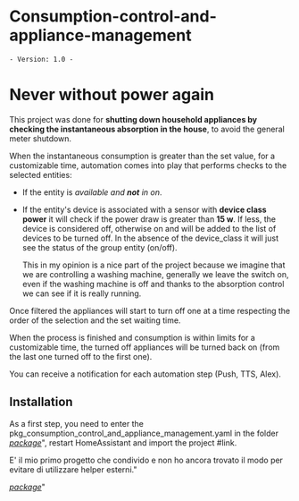 # Consumption-control-and-appliance-management

`- Version: 1.0 -` </h1>
# Never without power again
This project was done for **shutting down household appliances by checking the instantaneous absorption in the house**, to avoid the general meter shutdown.

When the instantaneous consumption is greater than the set value, for a customizable time, automation comes into play that performs checks to the selected entities:
- If the entity is *available and **not** in on*.  
- If the entity's device is associated with a sensor with **device class power** it will check if the power draw is greater than **15 w**. If less, the device is considered off, otherwise on and will be added to the list of devices to be turned off.  In the absence of the device_class it will just see the status of the group entity (on/off).

	This in my opinion is a nice part of the project because we imagine that we are controlling a washing machine, generally we leave the switch on, even if the washing machine is off and thanks to the absorption control we can see if it is really running. 

Once filtered the appliances will start to turn off one at a time respecting the order of the selection and the set waiting time.
 
 When the process is finished and consumption is within limits for a customizable time, the turned off appliances will be turned back on (from the last one turned off to the first one).  


You can receive a notification for each automation step (Push, TTS, Alex).  
  
## Installation
As a first step, you need to enter the pkg_consumption_control_and_appliance_management.yaml in the folder <i>[package](https://www.home-assistant.io/docs/configuration/packages/)</i>", restart HomeAssistant and import the project #link.  

  
E' il mio primo progetto che condivido e non ho ancora trovato il modo per evitare di utilizzare helper esterni."

<i>[package](https://www.home-assistant.io/docs/configuration/packages/)</i>"
